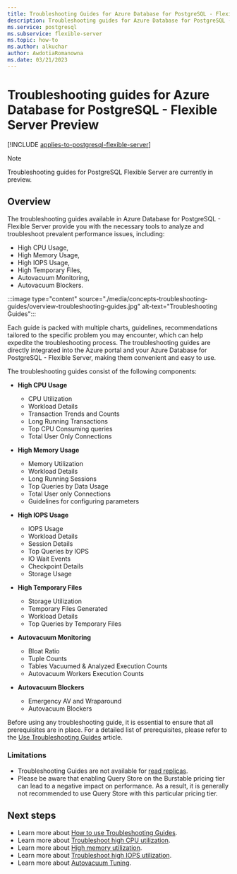 ```yaml
---
title: Troubleshooting Guides for Azure Database for PostgreSQL - Flexible Server Preview
description: Troubleshooting guides for Azure Database for PostgreSQL - Flexible Server.
ms.service: postgresql
ms.subservice: flexible-server
ms.topic: how-to
ms.author: alkuchar
author: AwdotiaRomanowna
ms.date: 03/21/2023
---
```


# Troubleshooting guides for Azure Database for PostgreSQL - Flexible Server Preview

[!INCLUDE [applies-to-postgresql-flexible-server](../includes/applies-to-postgresql-flexible-server.md)]

> [!NOTE]
> Troubleshooting guides for PostgreSQL Flexible Server are currently in preview.

## Overview

The troubleshooting guides available in Azure Database for PostgreSQL - Flexible Server provide you with the necessary tools to analyze and troubleshoot prevalent performance issues, 
including:
* High CPU Usage, 
* High Memory Usage, 
* High IOPS Usage, 
* High Temporary Files, 
* Autovacuum Monitoring,
* Autovacuum Blockers. 

:::image type="content" source="./media/concepts-troubleshooting-guides/overview-troubleshooting-guides.jpg" alt-text="Troubleshooting Guides":::

Each guide is packed with multiple charts, guidelines, recommendations tailored to the specific problem you may encounter, which can help expedite the troubleshooting process.
The troubleshooting guides are directly integrated into the Azure portal and your Azure Database for PostgreSQL - Flexible Server, making them convenient and easy to use. 

The troubleshooting guides consist of the following components:

- **High CPU Usage**

  * CPU Utilization
  * Workload Details
  * Transaction Trends and Counts
  * Long Running Transactions
  * Top CPU Consuming queries
  * Total User Only Connections

- **High Memory Usage**

  * Memory Utilization
  * Workload Details
  * Long Running Sessions
  * Top Queries by Data Usage
  * Total User only Connections
  * Guidelines for configuring parameters

- **High IOPS Usage**

  * IOPS Usage
  * Workload Details
  * Session Details
  * Top Queries by IOPS
  * IO Wait Events
  * Checkpoint Details
  * Storage Usage

- **High Temporary Files**

  * Storage Utilization
  * Temporary Files Generated
  * Workload Details
  * Top Queries by Temporary Files

- **Autovacuum Monitoring**

  * Bloat Ratio
  * Tuple Counts
  * Tables Vacuumed & Analyzed Execution Counts
  * Autovacuum Workers Execution Counts

- **Autovacuum Blockers**

  * Emergency AV and Wraparound
  * Autovacuum Blockers


Before using any troubleshooting guide, it is essential to ensure that all prerequisites are in place. For a detailed list of prerequisites, please refer to the [Use Troubleshooting Guides](how-to-troubleshooting-guides.md) article.

### Limitations

* Troubleshooting Guides are not available for [read replicas](concepts-read-replicas.md).
* Please be aware that enabling Query Store on the Burstable pricing tier can lead to a negative impact on performance. As a result, it is generally not recommended to use Query Store with this particular pricing tier.


## Next steps

* Learn more about [How to use Troubleshooting Guides](how-to-troubleshooting-guides.md).
* Learn more about [Troubleshoot high CPU utilization](how-to-high-cpu-utilization.md).
* Learn more about [High memory utilization](how-to-high-memory-utilization.md).
* Learn more about [Troubleshoot high IOPS utilization](how-to-high-io-utilization.md).
* Learn more about [Autovacuum Tuning](how-to-autovacuum-tuning.md).

[//]: # (* Learn how to [create and manage read replicas in the Azure CLI and REST API]&#40;how-to-read-replicas-cli.md&#41;.)
